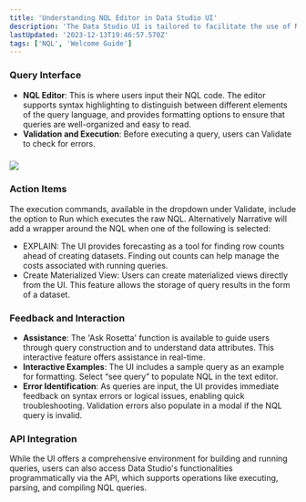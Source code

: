 ```yaml
---
title: 'Understanding NQL Editor in Data Studio UI'
description: 'The Data Studio UI is tailored to facilitate the use of Narrative Query Language (NQL) for various data operations within the Narrative Data Collaboration Platform.'
lastUpdated: '2023-12-13T19:46:57.570Z'
tags: ['NQL', 'Welcome Guide']
---
```

### **Query Interface**

*   **NQL Editor**: This is where users input their NQL code. The editor supports syntax highlighting to distinguish between different elements of the query language, and provides formatting options to ensure that queries are well-organized and easy to read.
*   **Validation and Execution**: Before executing a query, users can Validate to check for errors.

### **![](https://solutions.narrative.io/hubfs/Screenshot%202023-12-13%20at%202-45-29%20PM-png.png)**

### **Action Items**

The execution commands, available in the dropdown under Validate, include the option to Run which executes the raw NQL. Alternatively Narrative will add a wrapper around the NQL when one of the following is selected:

*   EXPLAIN: The UI provides forecasting as a tool for finding row counts ahead of creating datasets. Finding out counts can help manage the costs associated with running queries.
*   Create Materialized View: Users can create materialized views directly from the UI. This feature allows the storage of query results in the form of a dataset.

### **Feedback and Interaction**

*   **Assistance**: The 'Ask Rosetta' function is available to guide users through query construction and to understand data attributes. This interactive feature offers assistance in real-time.
*   **Interactive Examples**: The UI includes a sample query as an example for formatting. Select “see query” to populate NQL in the text editor.
*   **Error Identification**: As queries are input, the UI provides immediate feedback on syntax errors or logical issues, enabling quick troubleshooting. Validation errors also populate in a modal if the NQL query is invalid.

### **API Integration**

While the UI offers a comprehensive environment for building and running queries, users can also access Data Studio's functionalities programmatically via the API, which supports operations like executing, parsing, and compiling NQL queries.

